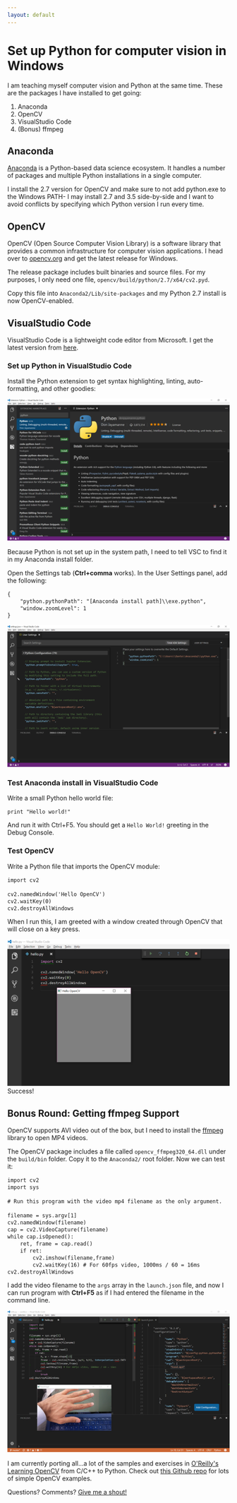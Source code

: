 ```yaml
---
layout: default
---
```


# Set up Python for computer vision in Windows

I am teaching myself computer vision and Python at the same time. These are the packages I have installed to get going:

1. Anaconda
2. OpenCV
3. VisualStudio Code
3. (Bonus) ffmpeg

## Anaconda

[Anaconda](https://www.anaconda.com/products/individual) is a Python-based data science ecosystem. It handles a number of packages and multiple Python installations in a single computer.

I install the 2.7 version for OpenCV and make sure to not add python.exe to the Windows PATH- I may install 2.7 and 3.5 side-by-side and I want to avoid conflicts by specifying which Python version I run every time.

## OpenCV

OpenCV (Open Source Computer Vision Library) is a software library that provides a common infrastructure for computer vision applications.
I head over to [opencv.org](https://www.opencv.org) and get the latest release for Windows. 

The release package includes built binaries and source files. For my purposes, I only need one file, `opencv/build/python/2.7/x64/cv2.pyd`.

Copy this file into `Anaconda2/Lib/site-packages` and my Python 2.7 install is now OpenCV-enabled. 

## VisualStudio Code

VisualStudio Code is a lightweight code editor from Microsoft. I get the latest version from [here](https://code.visualstudio.com/). 

### Set up Python in VisualStudio Code

Install the Python extension to get syntax highlighting, linting, auto-formatting, and other goodies:

![Python extension](/assets/img/07/01_VSC_PYTHON.PNG)

Because Python is not set up in the system path, I need to tell VSC to find it in my Anaconda install folder.

Open the Settings tab (**Ctrl+comma** works). In the User Settings panel, add the following:

```
{
    "python.pythonPath": "[Anaconda install path]\\exe.python",
    "window.zoomLevel": 1
}
```

![Python path](/assets/img/07/02_VSC_PATH.PNG)

### Test Anaconda install in VisualStudio Code

Write a small Python hello world file:

```
print "Hello world!"
```

And run it with Ctrl+F5. You should get a `Hello World!` greeting in the Debug Console.

### Test OpenCV

Write a Python file that imports the OpenCV module:

```
import cv2

cv2.namedWindow('Hello OpenCV')
cv2.waitKey(0)
cv2.destroyAllWindows
```

When I run this, I am greeted with a window created through OpenCV that will close on a key press. 

![OpenCV window](/assets/img/07/03_VSC_OPENCV.PNG)
Success!

## Bonus Round: Getting ffmpeg Support

OpenCV supports AVI video out of the box, but I need to install the [ffmpeg](https://www.ffmpeg.org/) library to open MP4 videos.

The OpenCV package includes a file called `opencv_ffmpeg320_64.dll` under the `build/bin` folder. Copy it to the `Anaconda2/` root folder. Now we can test it:

```
import cv2
import sys

# Run this program with the video mp4 filename as the only argument.

filename = sys.argv[1]
cv2.namedWindow(filename)
cap = cv2.VideoCapture(filename)
while cap.isOpened():
	ret, frame = cap.read()
	if ret:
		cv2.imshow(filename,frame)
		cv2.waitKey(16) # For 60fps video, 1000ms / 60 = 16ms
cv2.destroyAllWindows

```
I add the video filename to the `args` array in the `launch.json` file, and now I can run program with **Ctrl+F5** as if I had entered the filename in the command line.

![OpenCV with ffmpeg](/assets/img/07/04_OPENCV_FFMPEG.PNG)

I am currently porting all...a lot of the samples and exercises in [O'Reilly's Learning OpenCV](http://shop.oreilly.com/product/9780596516130.do) from C/C++ to Python. Check out [this Github repo](https://github.com/dasanchez/opencv_study) for lots of simple OpenCV examples.

Questions? Comments? [Give me a shout!](/about)
